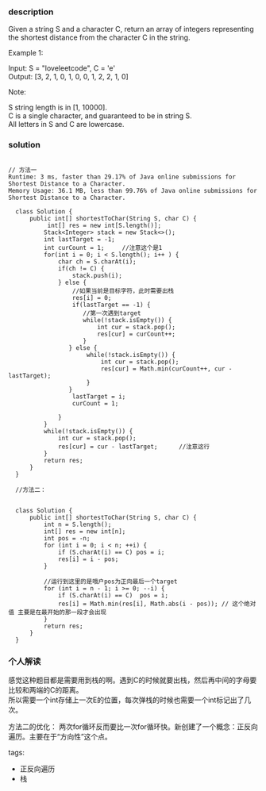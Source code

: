 ### description    
  Given a string S and a character C, return an array of integers representing the shortest distance from the character C in the string.  
    
  Example 1:  
    
  Input: S = "loveleetcode", C = 'e'  
  Output: [3, 2, 1, 0, 1, 0, 0, 1, 2, 2, 1, 0]  
     
    
  Note:  
    
  S string length is in [1, 10000].  
  C is a single character, and guaranteed to be in string S.  
  All letters in S and C are lowercase.  
### solution    
```    
  
// 方法一  
Runtime: 3 ms, faster than 29.17% of Java online submissions for Shortest Distance to a Character.  
Memory Usage: 36.1 MB, less than 99.76% of Java online submissions for Shortest Distance to a Character.  
  
  class Solution {  
      public int[] shortestToChar(String S, char C) {  
           int[] res = new int[S.length()];  
          Stack<Integer> stack = new Stack<>();  
          int lastTarget = -1;  
          int curCount = 1;     //注意这个是1   
          for(int i = 0; i < S.length(); i++ ) {  
              char ch = S.charAt(i);  
              if(ch != C) {  
                  stack.push(i);  
              } else {  
                  //如果当前是目标字符，此时需要出栈  
                  res[i] = 0;  
                  if(lastTarget == -1) {  
                     //第一次遇到target  
                     while(!stack.isEmpty()) {  
                         int cur = stack.pop();  
                         res[cur] = curCount++;  
                     }  
                 } else {  
                      while(!stack.isEmpty()) {  
                          int cur = stack.pop();  
                          res[cur] = Math.min(curCount++, cur - lastTarget);  
                      }  
                 }  
                  lastTarget = i;  
                  curCount = 1;  
    
              }  
          }  
          while(!stack.isEmpty()) {  
              int cur = stack.pop();  
              res[cur] = cur - lastTarget;      //注意这行  
          }  
          return res;  
      }  
  }  
    
  //方法二：  
    
    
  class Solution {  
      public int[] shortestToChar(String S, char C) {  
          int n = S.length();  
          int[] res = new int[n];  
          int pos = -n;  
          for (int i = 0; i < n; ++i) {  
              if (S.charAt(i) == C) pos = i;  
              res[i] = i - pos;  
          }  
            
          //运行到这里的是哦户pos为正向最后一个target  
          for (int i = n - 1; i >= 0; --i) {  
              if (S.charAt(i) == C)  pos = i;  
              res[i] = Math.min(res[i], Math.abs(i - pos)); // 这个绝对值 主要是在最开始的那一段才会出现  
          }  
          return res;  
      }  
  }  
```    
    
### 个人解读    
  感觉这种题目都是需要用到栈的啊。遇到C的时候就要出栈，然后再中间的字母要比较和两端的C的距离。  
  所以需要一个int存储上一次E的位置，每次弹栈的时候也需要一个int标记出了几次。  
    
  方法二的优化： 两次for循环反而要比一次for循环快。新创建了一个概念：正反向遍历。主要在于“方向性”这个点。  
    
tags:    
  -   正反向遍历  
  -   栈  

